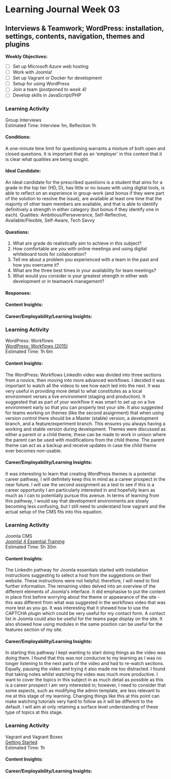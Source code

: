 # Learning Journal Week 03

## Interviews & Teamwork; WordPress: installation, settings, contents, navigation, themes and plugins
**Weekly Objectives:**
- [ ] Set up Microsoft Azure web hosting
- [ ] Work with Joomla!
- [ ] Set up Vagrant or Docker for development
- [ ] Setup for using WordPress
- [ ] Join a team _(postponed to week 4)_
- [ ] Develop skills in JavaScript/PHP

### Learning Activity

Group Interviews <br>
Estimated Time: Interview 1m, Reflection 1h

#### Conditions:
A one-minute time limit for questioning warrants a mixture of both open and closed questions. 
It is important that as an 'employer' in this context that it is clear what qualities are being sought.

#### Ideal Candidate:
An ideal candidate for the prescribed questions is a student that aims for a grade in the top tier (HD, D), has little 
or no issues with using digital tools, is able to reflect on an experience in group-work (and bonus if they were 
part of the solution to resolve the issue), are available at least one time that the majority of other team members are
available, and that is able to identify definitively a strength in either category (but bonus if they identify one in 
each). Qualities: Ambitious/Perseverance, Self-Reflective, Available/Flexible, Self-Aware, Tech Savvy

#### Questions:
1. What are grade do realistically aim to achieve in this subject?
2. How comfortable are you with online meetings and using digital whiteboard tools for collaboration?
3. Tell me about a problem you experienced with a team in the past and how you overcame it?
4. What are the three best times in your availability for team meetings?
5. What would you consider is your greatest strength in either web development or in teamwork management?

#### Responses: 


#### Content Insights:

#### Career/Employability/Learning Insights:



### Learning Activity

WordPress: Workflows <br>
[WordPress: Workflows (2015)](https://www.linkedin.com/learning/wordpress-workflows-2015/welcome?autoplay=true&u=2223545) <br>
Estimated Time: 1h 6m

#### Content Insights:
The WordPress: Workflows LinkedIn video was divided into three sections from a novice, then moving into more
advanced workflows. I decided it was important to watch all the videos to see how each led into the next. It was very useful
in providing more detail to what constitutes as a local environment verses a live environment (staging and production). 
It suggested that as part of your workflow it was smart to set up on a live environment early so that you can properly 
test your site. It also suggested for teams working on themes (like the second assignment) that when using version control 
there should be a Master (stable) version, a development branch, and a feature/experiment branch. This ensures you always 
having a working and stable version during development. Themes were discussed as either a parent or a child theme, these
can be made to work in unison where the parent can be used with modifications from the child theme. The parent theme can
act as a backup and receive updates in case the child theme ever becomes non-usable. 


#### Career/Employability/Learning Insights:
It was interesting to learn that creating WordPress themes is a potential career pathway, I will definitely keep this in mind as a career 
prospect in the near future. I will use the second assignment as a test to see if this is a career opportunity I am particularly
interested in and hopefully learn as much as I can to potentially pursue this avenue. 
In terms of learning from this pathway, I would say that development environments are slowly becoming less confusing, but
I still need to understand how vagrant and the actual setup of the CMS fits into this equation. 

### Learning Activity

Joomla CMS <br>
[Joomla! 4 Essential Training](https://www.linkedin.com/learning/joomla-4-essential-training/the-flexible-platform-for-website-creators?autoplay=true&u=2223545) <br>
Estimated Time: 5h 30m

#### Content Insights:
The LinkedIn pathway for Joomla essentials started with installation instructions suggesting to select a host from the 
suggestions on their website. These instructions were not helpful; therefore, I will need to find further information.
The remaining video delved into an overview of the different elements of Joomla's interface. It did emphasise to put the
content in place first before worrying about the theme or appearance of the site - this was different from what was 
suggested in the workflows video that was more test as you go. It was interesting that it showed how to use the CAPTCHA 
plugin which could be very useful for my contact form. A contact list in Joomla could also be useful for the teams page
display on the site. It also showed how using modules in the same position can be useful for the features section of my site. 

#### Career/Employability/Learning Insights:
In starting this pathway I kept wanting to start doing things as the video was doing them. I found that this was not 
conducive to my learning as I was no longer listening to the next parts of the video and had to re-watch sections. Equally,
pausing the video and trying it also made me too distracted. I found
that taking notes whilst watching the video was much more productive. I want to cover the topics in this subject in as 
much detail as possible as this is a career prospect I am very interested in; however, I need to consider that some 
aspects, such as modifying the admin template, are less relevant to me at this stage of my learning. Changing things like 
this at this point can make watching tutorials very hard to follow as it will be different to the default. I will aim at only 
retaining a surface level understanding of these type of topics at this stage.

### Learning Activity

Vagrant and Vagrant Boxes <br>
[Getting Started](https://developer.hashicorp.com/vagrant/tutorials/getting-started) <br>
Estimated Time: 1h

#### Content Insights:

#### Career/Employability/Learning Insights:


